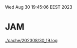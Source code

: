 Wed Aug 30 19:45:06 EEST 2023
# JAM
<a href='./cache/202308/30_19.log'>./cache/202308/30_19.log</a>
